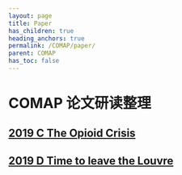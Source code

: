 ```yaml
---
layout: page
title: Paper
has_children: true
heading_anchors: true
permalink: /COMAP/paper/
parent: COMAP
has_toc: false
---
```


# COMAP 论文研读整理

## [2019 C The Opioid Crisis](/COMAP/paper/2019C)

## [2019 D Time to leave the Louvre](/COMAP/paper/2019D)
